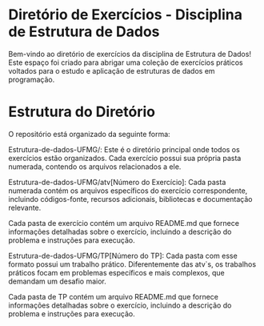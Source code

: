 # Diretório de Exercícios - Disciplina de Estrutura de Dados

Bem-vindo ao diretório de exercícios da disciplina de Estrutura de Dados! Este espaço foi criado para abrigar uma coleção de exercícios práticos voltados para o estudo e aplicação de estruturas de dados em programação.

# Estrutura do Diretório

O repositório está organizado da seguinte forma:

Estrutura-de-dados-UFMG/: Este é o diretório principal onde todos os exercícios estão organizados. Cada exercício possui sua própria pasta numerada, contendo os arquivos relacionados a ele.

Estrutura-de-dados-UFMG/atv[Número do Exercício]: Cada pasta numerada contém os arquivos específicos do exercício correspondente, incluindo códigos-fonte, recursos adicionais, bibliotecas e documentação relevante.

Cada pasta de exercício contém um arquivo README.md que fornece informações detalhadas sobre o exercício, incluindo a descrição do problema e instruções para execução. 

Estrutura-de-dados-UFMG/TP[Número do TP]: Cada pasta com esse formato possui um trabalho prático. Diferentemente das atv`s, os trabalhos práticos focam em problemas específicos e mais complexos, que demandam um desafio maior.

Cada pasta de TP contém um arquivo README.md que fornece informações detalhadas sobre o exercício, incluindo a descrição do problema e instruções para execução. 
